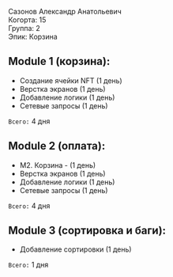 Сазонов Александр Анатольевич
<br /> Когорта: 15
<br /> Группа: 2
<br /> Эпик: Корзина

## Module 1 (корзина):

- Создание ячейки NFT (1 день)
- Верстка экранов (1 день)
- Добавление логики (1 день)
- Сетевые запросы (1 день)

`Всего:` 4 дня

## Module 2 (оплата):

- М2. Корзина -  (1 день)
- Верстка экранов (1 день)
- Добавление логики (1 день)
- Сетевые запросы (1 день)

`Всего:` 4 дня

## Module 3 (сортировка и баги):

- Добавление сортировки (1 день)

`Всего:` 1 дня
